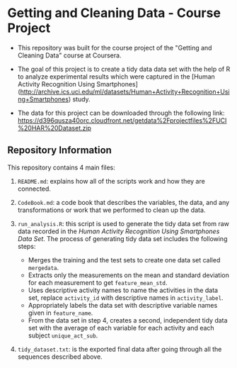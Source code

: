 # Getting and Cleaning Data - Course Project

- This repository was built for the course project of the "Getting and Cleaning Data" course at Coursera. 

- The goal of this project is to create a tidy data data set with the help of R to analyze experimental results which were captured in the [Human Activity Recognition Using Smartphones] (http://archive.ics.uci.edu/ml/datasets/Human+Activity+Recognition+Using+Smartphones) study.

- The data for this project can be downloaded through the following link:   https://d396qusza40orc.cloudfront.net/getdata%2Fprojectfiles%2FUCI%20HAR%20Dataset.zip

## Repository Information

This repository contains 4 main files:

1. `README.md`: explains how all of the scripts work and how they are connected.

2. `CodeBook.md`: a code book that describes the variables, the data, and any transformations or work that we performed to clean up the data.

3. `run_analysis.R`: this script is used to generate the tidy data set from raw data recorded in the *Human Activity Recognition Using Smartphones Data Set*. The process of generating tidy data set includes the following steps:

   - Merges the training and the test sets to create one data set called `mergedata`.
   - Extracts only the measurements on the mean and standard deviation for each measurement to get `feature_mean_std`.
   - Uses descriptive activity names to name the activities in the data set, replace `activity_id` with descriptive names in `activity_label`.
   - Appropriately labels the data set with descriptive variable names given in `feature_name`.
   - From the data set in step 4, creates a second, independent tidy data set with the average of each variable for each activity and each subject `unique_act_sub`.

4. `tidy_dataset.txt`: is the exported final data after going through all the sequences described above.
